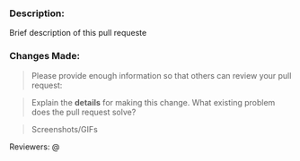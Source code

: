 <!--

Some key notes before you open a PR:

 1. Select which branch should this PR be merged in?
 2. PR name follows [convention](http://karma-runner.github.io/4.0/dev/git-commit-msg.html)
 3. All tests pass locally, UI and Unit tests
 4. All business logic and validations must be on the server-side
 5. Update necessary Documentation
 6. Put `closes #XXXX` in your comment to auto-close the issue that your PR fixes


Also, if you're new here

- Documentation Guidelines => https://github.com/Sana-a-Uni/Academia

- Contribution Guide => https://github.com/Sana-a-Uni/Academia

- Pull Request Checklist => https://github.com/Sana-a-Uni/Academia

-->




### Description:
Brief description of this pull requeste



### Changes Made:

> Please provide enough information so that others can review your pull request:

<!-- You can skip this if you're fixing a typo or updating existing documentation -->

> Explain the **details** for making this change. What existing problem does the pull request solve?

<!-- Example: When "Adding a function to do X", explain why it is necessary to have a way to do X. -->

> Screenshots/GIFs

<!-- If available Add images/recordings to better visualize the change: expected/current behviour -->



Reviewers: @



